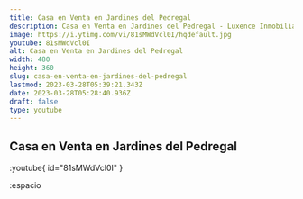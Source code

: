 ```yaml
---
title: Casa en Venta en Jardines del Pedregal
description: Casa en Venta en Jardines del Pedregal - Luxence Inmobiliaria
image: https://i.ytimg.com/vi/81sMWdVcl0I/hqdefault.jpg
youtube: 81sMWdVcl0I
alt: Casa en Venta en Jardines del Pedregal
width: 480
height: 360
slug: casa-en-venta-en-jardines-del-pedregal
lastmod: 2023-03-28T05:39:21.343Z
date: 2023-03-28T05:28:40.936Z
draft: false
type: youtube
---
```


## Casa en Venta en Jardines del Pedregal

:youtube{ id="81sMWdVcl0I" } 

:espacio